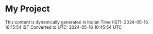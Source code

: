 # My Project

This content is dynamically generated in Indian Time (IST): 2024-05-16 16:15:54 IST
Converted to UTC: 2024-05-16 10:45:54 UTC
